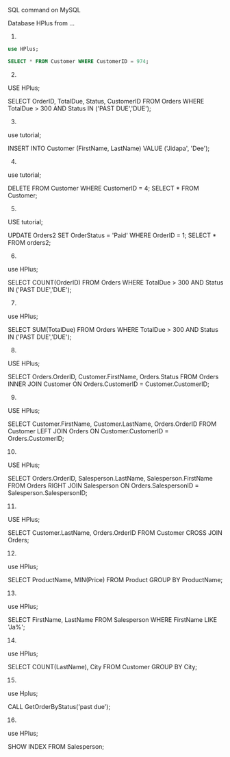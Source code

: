SQL command on MySQL

Database HPlus from ...


1.

```sql
use HPlus;

SELECT * FROM Customer WHERE CustomerID = 974;
```

2.

USE HPlus;

SELECT OrderID, TotalDue, Status, CustomerID FROM Orders WHERE TotalDue > 300 AND Status IN ('PAST DUE','DUE');

3.

use tutorial;

INSERT INTO Customer (FirstName, LastName) VALUE ('Jidapa', 'Dee');

4.

use tutorial;

DELETE FROM Customer WHERE CustomerID = 4;
SELECT * FROM Customer;

5.

USE tutorial;

UPDATE Orders2 SET OrderStatus = 'Paid' WHERE OrderID = 1;
SELECT * FROM orders2;

6.

use HPlus;

SELECT COUNT(OrderID) FROM Orders WHERE TotalDue > 300 AND Status IN ('PAST DUE','DUE');

7.

use HPlus;

SELECT SUM(TotalDue) FROM Orders WHERE TotalDue > 300 AND Status IN ('PAST DUE','DUE');

8.

USE HPlus;

SELECT Orders.OrderID, Customer.FirstName, Orders.Status
FROM Orders
INNER JOIN Customer ON Orders.CustomerID = Customer.CustomerID;

9.

USE HPlus;

SELECT Customer.FirstName, Customer.LastName, Orders.OrderID
FROM Customer
LEFT JOIN Orders ON Customer.CustomerID = Orders.CustomerID;

10.

USE HPlus;

SELECT Orders.OrderID, Salesperson.LastName, Salesperson.FirstName
FROM Orders
RIGHT JOIN Salesperson ON Orders.SalespersonID = Salesperson.SalespersonID;

11.
USE HPlus;

SELECT Customer.LastName, Orders.OrderID
FROM Customer
CROSS JOIN Orders;

12.
use HPlus;

SELECT ProductName, MIN(Price) FROM Product GROUP BY ProductName;

13.
use HPlus;

SELECT FirstName, LastName FROM Salesperson WHERE FirstName LIKE 'Ja%';

14.
use HPlus;

SELECT COUNT(LastName), City FROM Customer GROUP BY City;

15.
use Hplus;

CALL GetOrderByStatus('past due');

16.
use HPlus;

SHOW INDEX FROM Salesperson;
